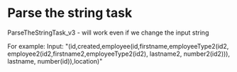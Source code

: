 # Parse the string task 

ParseTheStringTask_v3 - will work even if we change the input string

For example: 
Input: 
"(id,created,employee(id,firstname,employeeType2(id2, employee2(id2,firstname2,employeeType2(id2), lastname2, number2(id2))), lastname, number(id)),location)"
